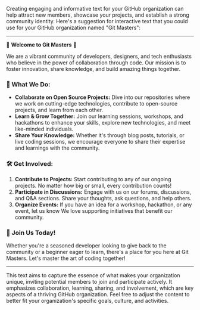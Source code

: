 Creating engaging and informative text for your GitHub organization can help attract new members, showcase your projects, and establish a strong community identity. Here's a suggestion for interactive text that you could use for your GitHub organization named "Git Masters":

---

🚀 **Welcome to Git Masters** 🌟

We are a vibrant community of developers, designers, and tech enthusiasts who believe in the power of collaboration through code. Our mission is to foster innovation, share knowledge, and build amazing things together.

### 📢 What We Do:

- **Collaborate on Open Source Projects:** Dive into our repositories where we work on cutting-edge technologies, contribute to open-source projects, and learn from each other.
- **Learn & Grow Together:** Join our learning sessions, workshops, and hackathons to enhance your skills, explore new technologies, and meet like-minded individuals.
- **Share Your Knowledge:** Whether it's through blog posts, tutorials, or live coding sessions, we encourage everyone to share their expertise and learnings with the community.

### 🛠️ Get Involved:

1. **Contribute to Projects:** Start contributing to any of our ongoing projects. No matter how big or small, every contribution counts!
2. **Participate in Discussions:** Engage with us on our forums, discussions, and Q&A sections. Share your thoughts, ask questions, and help others.
3. **Organize Events:** If you have an idea for a workshop, hackathon, or any event, let us know We love supporting initiatives that benefit our community.

### 🎉 Join Us Today!

Whether you're a seasoned developer looking to give back to the community or a beginner eager to learn, there's a place for you here at Git Masters. Let's master the art of coding together!

---

This text aims to capture the essence of what makes your organization unique, inviting potential members to join and participate actively. It emphasizes collaboration, learning, sharing, and involvement, which are key aspects of a thriving GitHub organization. Feel free to adjust the content to better fit your organization's specific goals, culture, and activities.
